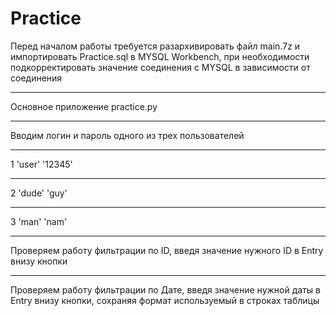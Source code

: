 # Practice

Перед началом работы требуется разархивировать файл main.7z и импортировать Practice.sql в MYSQL Workbench, при необходимости подкорректировать значение соединения с MYSQL в зависимости от соединения
____
Основное приложение practice.py
____
Вводим логин и пароль одного из трех пользователей
____
1 'user' '12345'
____
2 'dude' 'guy'
____
3 'man' 'nam'
____
Проверяем работу фильтрации по ID, введя значение нужного ID в Entry внизу кнопки
____
Проверяем работу фильтрации по Дате, введя значение нужной даты в Entry внизу кнопки, сохраняя формат используемый в строках таблицы
